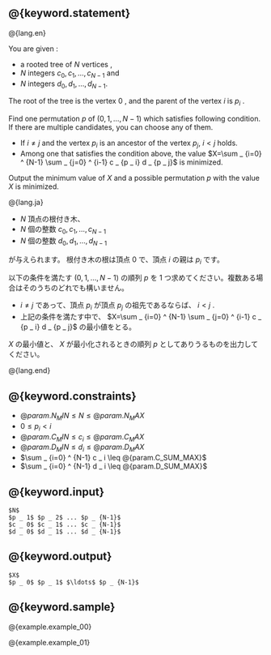 ## @{keyword.statement}

@{lang.en}

You are given :

* a rooted tree of $N$ vertices ,
* $N$ integers $c _ 0 , c _ 1 , \dots , c _ {N-1}$ and
* $N$ integers $d _ 0 , d _ 1 , \dots , d _ {N-1}$.

The root of the tree is the vertex $0$ , and the parent of the vertex $i$ is $p _ i$ .

Find one permutation $p$ of $(0,1,\dots ,N-1)$ which satisfies following condition. If there are multiple candidates, you can choose any of them.

* If $i\neq j$ and the vertex $p _ i$ is an ancestor of the vertex $p _ j$, $i \lt j$ holds.
* Among one that satisfies the condition above, the value $X=\sum _ {i=0} ^ {N-1} \sum _ {j=0} ^ {i-1} c _ {p _ i} d _ {p _ j}$ is minimized.

Output the minimum value of $X$ and a possible permutation $p$ with the value $X$ is minimized.

@{lang.ja}

* $N$ 頂点の根付き木、
* $N$ 個の整数 $c _ 0 , c _ 1 , \dots , c _ {N-1}$
* $N$ 個の整数 $d _ 0 , d _ 1 , \dots , d _ {N-1}$

が与えられます。
根付き木の根は頂点 $0$ で、頂点 $i$ の親は $p _ i$ です。

以下の条件を満たす $(0,1,\dots ,N-1)$ の順列 $p$ を $1$ つ求めてください。複数ある場合はそのうちのどれでも構いません。

* $i\neq j$ であって、頂点 $p _ i$ が頂点 $p _ j$ の祖先であるならば、 $i\lt j$ .
* 上記の条件を満たす中で、 $X=\sum _ {i=0} ^ {N-1} \sum _ {j=0} ^ {i-1} c _ {p _ i} d _ {p _ j}$ の最小値をとる。

$X$ の最小値と、 $X$ が最小化されるときの順列 $p$ としてありうるものを出力してください。

@{lang.end}


## @{keyword.constraints}

- $@{param.N_MIN} \leq N \leq @{param.N_MAX}$
- $0 \leq p _ i \lt i$
- $@{param.C_MIN} \leq c _ i \leq @{param.C_MAX}$
- $@{param.D_MIN} \leq d _ i \leq @{param.D_MAX}$
- $\sum _ {i=0} ^ {N-1} c _ i \leq @{param.C_SUM_MAX}$
- $\sum _ {i=0} ^ {N-1} d _ i \leq @{param.D_SUM_MAX}$

## @{keyword.input}

~~~
$N$
$p _ 1$ $p _ 2$ ... $p _ {N-1}$
$c _ 0$ $c _ 1$ ... $c _ {N-1}$
$d _ 0$ $d _ 1$ ... $d _ {N-1}$
~~~

## @{keyword.output}

~~~
$X$
$p _ 0$ $p _ 1$ $\ldots$ $p _ {N-1}$
~~~

## @{keyword.sample}

@{example.example_00}

@{example.example_01}
